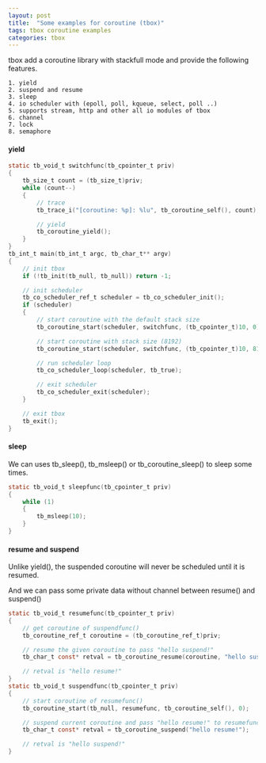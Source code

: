 ```yaml
---
layout: post
title:  "Some examples for coroutine (tbox)"
tags: tbox coroutine examples
categories: tbox
---
```


tbox add a coroutine library with stackfull mode and provide the following features.


```
1. yield 
2. suspend and resume
3. sleep 
4. io scheduler with (epoll, poll, kqueue, select, poll ..)
5. supports stream, http and other all io modules of tbox
6. channel
7. lock
8. semaphore
```







#### yield


```c
static tb_void_t switchfunc(tb_cpointer_t priv)
{
    tb_size_t count = (tb_size_t)priv;
    while (count--)
    {
        // trace
        tb_trace_i("[coroutine: %p]: %lu", tb_coroutine_self(), count);

        // yield
        tb_coroutine_yield();
    }
}
tb_int_t main(tb_int_t argc, tb_char_t** argv)
{
    // init tbox
    if (!tb_init(tb_null, tb_null)) return -1;

    // init scheduler
    tb_co_scheduler_ref_t scheduler = tb_co_scheduler_init();
    if (scheduler)
    {
        // start coroutine with the default stack size
        tb_coroutine_start(scheduler, switchfunc, (tb_cpointer_t)10, 0);

        // start coroutine with stack size (8192)
        tb_coroutine_start(scheduler, switchfunc, (tb_cpointer_t)10, 8192);

        // run scheduler loop
        tb_co_scheduler_loop(scheduler, tb_true);

        // exit scheduler
        tb_co_scheduler_exit(scheduler);
    }

    // exit tbox
    tb_exit();
}
```


#### sleep

We can uses tb_sleep(), tb_msleep() or tb_coroutine_sleep() to sleep some times. 

```c
static tb_void_t sleepfunc(tb_cpointer_t priv)
{
    while (1)
    {
        tb_msleep(10);
    }
}
```

#### resume and suspend

Unlike yield(), the suspended coroutine will never be scheduled until it is resumed.

And we can pass some private data without channel between resume() and suspend()

```c
static tb_void_t resumefunc(tb_cpointer_t priv)
{
    // get coroutine of suspendfunc() 
    tb_coroutine_ref_t coroutine = (tb_coroutine_ref_t)priv;

    // resume the given coroutine to pass "hello suspend!"
    tb_char_t const* retval = tb_coroutine_resume(coroutine, "hello suspend!");

    // retval is "hello resume!"
}
static tb_void_t suspendfunc(tb_cpointer_t priv)
{
    // start coroutine of resumefunc()
    tb_coroutine_start(tb_null, resumefunc, tb_coroutine_self(), 0);

    // suspend current coroutine and pass "hello resume!" to resumefunc()
    tb_char_t const* retval = tb_coroutine_suspend("hello resume!");

    // retval is "hello suspend!"
}
```

